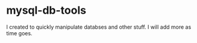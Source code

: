 # mysql-db-tools
I created to quickly manipulate databses and other stuff.
I will add more as time goes.
